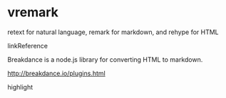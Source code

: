 # vremark

retext for natural language, remark for markdown, and rehype for HTML

linkReference


Breakdance is a node.js library for converting HTML to markdown.


http://breakdance.io/plugins.html

highlight